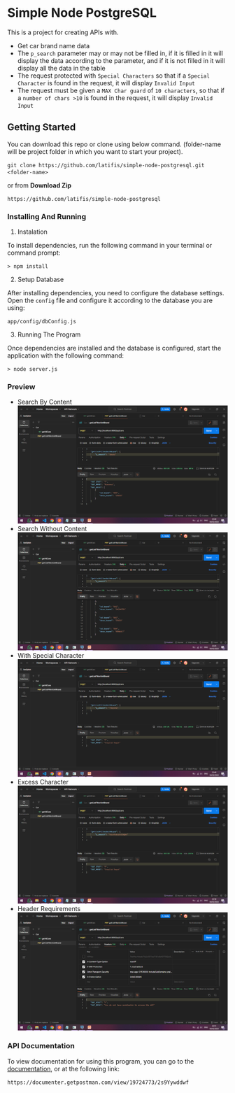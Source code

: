 # Simple Node PostgreSQL
This is a project for creating APIs with.
 - Get car brand name data
 - The `p_search` parameter may or may not be filled in, if it is filled in it will display the data according to the parameter, and if it is not filled in it will display all the data in the table
 - The request protected with `Special Characters` so that if a `Special Character` is found in the request, it will display `Invalid Input`
 - The request must be given a `MAX Char guard` of `10 characters`, so that if a `number of chars >10` is found in the request, it will display `Invalid Input`
## Getting Started
You can download this repo or clone using below command. (folder-name will be project folder in which you want to start your project).
```
git clone https://github.com/latifis/simple-node-postgresql.git <folder-name>
```
or from **Download Zip**
```
https://github.com/latifis/simple-node-postgresql 
```

### Installing And Running
1. Instalation

To install dependencies, run the following command in your terminal or command prompt:
```
> npm install
```
2. Setup Database

After installing dependencies, you need to configure the database settings. Open the `config` file and configure it according to the database you are using:
```
app/config/dbConfig.js
```
3. Running The Program

Once dependencies are installed and the database is configured, start the application with the following command:
```
> node server.js
```

### Preview

- Search By Content
 ![alt text](https://github.com/latifis/etc/blob/main/simple-node-postgresql/search-by-content.png?raw=true)
 - Search Without Content
 ![alt text](https://github.com/latifis/etc/blob/main/simple-node-postgresql/search-without-content.png?raw=true)
 - With Special Character
 ![alt text](https://github.com/latifis/etc/blob/main/simple-node-postgresql/with-special-character.png?raw=true)
 - Excess Character
 ![alt text](https://github.com/latifis/etc/blob/main/simple-node-postgresql/excess-character.png?raw=true)
 - Header Requirements
 ![alt text](https://github.com/latifis/etc/blob/main/simple-node-postgresql/header-requirements.png?raw=true)

### API Documentation
To view documentation for using this program, you can go to the [documentation](https://documenter.getpostman.com/view/19724773/2s9Yywddwf), or at the following link:
```
https://documenter.getpostman.com/view/19724773/2s9Yywddwf
```